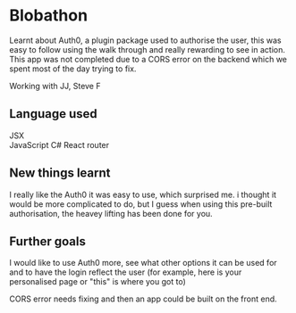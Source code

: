 # Blobathon  

Learnt about Auth0, a plugin package used to authorise the user, this was easy to follow using the walk through and really rewarding to see in action. This app was not completed due to a CORS error on the backend which we spent most of the day trying to fix.



Working with JJ, Steve F

## Language used
JSX  
JavaScript
C#
React router

## New things learnt
I really like the Auth0 it was easy to use, which surprised me. i thought it would be more complicated to do, but I guess when using this pre-built authorisation, the heavey lifting has been done for you. 

## Further goals  
I would like to use Auth0 more, see what other options it can be used for and to have the login reflect the user (for example, here is your personalised page or "this" is where you got to)  

CORS error needs fixing and then an app could be built on the front end.  